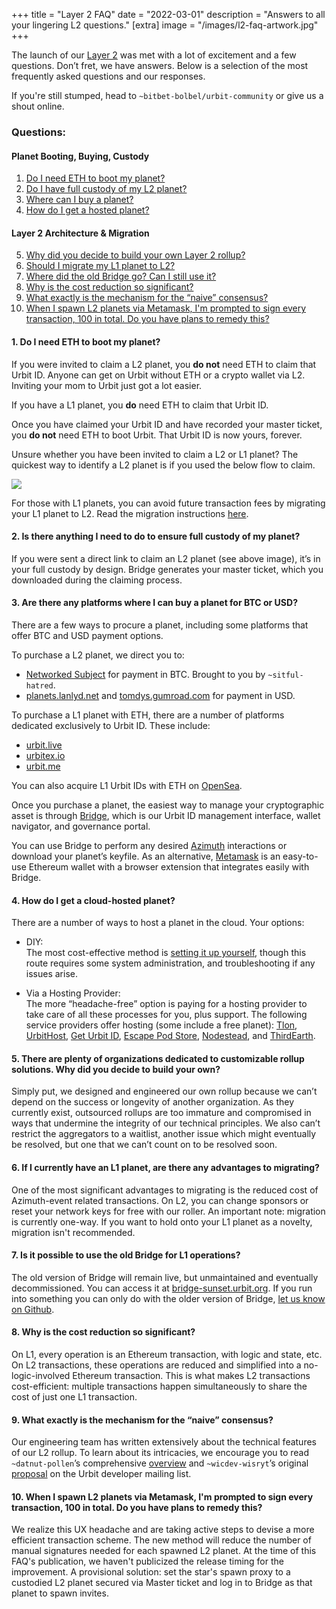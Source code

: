 +++
title = "Layer 2 FAQ"
date = "2022-03-01"
description = "Answers to all your lingering L2 questions."
[extra]
image = "/images/l2-faq-artwork.jpg"
+++

The launch of our [Layer 2](https://urbit.org/blog/layer-2-guides) was met with
a lot of excitement and a few questions. Don’t fret, we have answers. Below is a
selection of the most frequently asked questions and our responses.

If you're still stumped, head to `~bitbet-bolbel/urbit-community` or give us a
shout online.

### Questions:

#### Planet Booting, Buying, Custody

1. [Do I need ETH to boot my planet?](#1-do-i-need-eth-to-boot-my-planet)
2. [Do I have full custody of my L2 planet?](#2-is-there-anything-i-need-to-do-to-ensure-full-custody-of-my-planet)
3. [Where can I buy a planet?](#3-are-there-any-platforms-where-i-can-buy-a-planet-for-btc-or-usd)
4. [How do I get a hosted planet?](#4-how-do-i-get-a-cloud-hosted-planet)

#### Layer 2 Architecture & Migration

5. [Why did you decide to build your own Layer 2 rollup?](#5-there-are-plenty-of-organizations-dedicated-to-customizable-rollup-solutions-why-did-you-decide-to-build-your-own)
6. [Should I migrate my L1 planet to L2?](#6-if-i-currently-have-an-l1-planet-are-there-any-advantages-to-migrating)
7. [Where did the old Bridge go? Can I still use it?](#7-is-it-possible-to-use-the-old-bridge-for-l1-operations)
8. [Why is the cost reduction so significant?](#8-why-is-the-cost-reduction-so-significant)
9. [What exactly is the mechanism for the “naive” consensus?](#9-what-exactly-is-the-mechanism-for-the-naive-consensus)
10. [When I spawn L2 planets via Metamask, I'm prompted to sign every transaction, 100 in total. Do you have plans to remedy this?](#10-when-i-spawn-l2-planets-via-metamask-im-prompted-to-sign-every-transaction-100-in-total-do-you-have-plans-to-remedy-this)

#### 1. Do I need ETH to boot my planet?

If you were invited to claim a L2 planet, you **do not** need ETH to claim
that Urbit ID. Anyone can get on Urbit without ETH or a crypto wallet via L2.
Inviting your mom to Urbit just got a lot easier.

If you have a L1 planet, you **do** need ETH to claim that Urbit ID.

Once you have claimed your Urbit ID and have recorded your master ticket,
you **do not** need ETH to boot Urbit. That Urbit ID is now yours, forever.

Unsure whether you have been invited to claim a L2 or L1 planet? The quickest
way to identify a L2 planet is if you used the below flow to claim.

![](images/planet-l2-claim.gif)

For those with L1 planets, you can avoid future transaction fees by migrating
your L1 planet to L2. Read the migration instructions
[here](https://urbit.org/getting-started/layer-2-for-planets).

#### 2. Is there anything I need to do to ensure full custody of my planet?

If you were sent a direct link to claim an L2 planet (see above image), it’s
in your full custody by design. Bridge generates your master ticket, which you
downloaded during the claiming process.

#### 3. Are there any platforms where I can buy a planet for BTC or USD?

There are a few ways to procure a planet, including some platforms that offer
BTC and USD payment options.

To purchase a L2 planet, we direct you to:

- [Networked Subject](https://subject.network/buy/) for payment in BTC.
  Brought to you by `~sitful-hatred`.
- [planets.lanlyd.net](https://planets.lanlyd.net) and
  [tomdys.gumroad.com](https://tomdys.gumroad.com) for payment in USD.

To purchase a L1 planet with ETH, there are a number of platforms dedicated
exclusively to Urbit ID. These include:

- [urbit.live](https://urbit.live/buy)
- [urbitex.io](https://urbitex.io)
- [urbit.me](https://urbit.me)

You can also acquire L1 Urbit IDs with ETH on [OpenSea](https://opensea.io/collection/urbit-id).

Once you purchase a planet, the easiest way to manage your cryptographic asset
is through [Bridge](https://bridge.urbit.org/), which is our Urbit ID management
interface, wallet navigator, and governance portal.

You can use Bridge to perform any desired
[Azimuth](https://urbit.org/docs/glossary/azimuth) interactions or download your
planet’s keyfile. As an alternative, [Metamask](https://metamask.io) is an
easy-to-use Ethereum wallet with a browser extension that integrates easily with
Bridge.

#### 4. How do I get a cloud-hosted planet?

There are a number of ways to host a planet in the cloud. Your options:

- DIY:<br>
  The most cost-effective method is [setting it up
  yourself](https://urbit.org/using/running/hosting), though this route requires
  some system administration, and troubleshooting if any issues arise.

- Via a Hosting Provider:<br>
  The more “headache-free” option is paying for a
  hosting provider to take care of all these processes for you, plus support. The
  following service providers offer hosting (some include a free planet):
  [Tlon](https://urbit.typeform.com/to/zQ9QOV3Z?typeform-source=tlon.io#source=tlon_io),
  [UrbitHost](https://urbithost.com/landing), [Get Urbit
  ID](https://www.geturbitid.com), [Escape Pod
  Store](https://www.escapepod.store), [Nodestead](https://www.nodestead.dev), and
  [ThirdEarth](https://third.earth/en/).

#### 5. There are plenty of organizations dedicated to customizable rollup solutions. Why did you decide to build your own?

Simply put, we designed and engineered our own rollup because we can’t depend
on the success or longevity of another organization. As they currently exist,
outsourced rollups are too immature and compromised in ways that undermine the
integrity of our technical principles. We also can’t restrict the aggregators to
a waitlist, another issue which might eventually be resolved, but one that we
can’t count on to be resolved soon.

#### 6. If I currently have an L1 planet, are there any advantages to migrating?

One of the most significant advantages to migrating is the reduced cost of
Azimuth-event related transactions. On L2, you can change sponsors or reset your
network keys for free with our roller. An important note: migration is currently
one-way. If you want to hold onto your L1 planet as a novelty, migration isn't
recommended.

#### 7. Is it possible to use the old Bridge for L1 operations?

The old version of Bridge will remain live, but unmaintained and eventually
decommissioned. You can access it at
[bridge-sunset.urbit.org](https://bridge-sunset.urbit.org). If you run into
something you can only do with the older version of Bridge,
[let us know on Github](https://github.com/urbit/bridge/issues/new?assignees=&labels=bridge&template=bridge-bug-report.md&title=).

#### 8. Why is the cost reduction so significant?

On L1, every operation is an Ethereum transaction, with logic and state, etc.
On L2 transactions, these operations are reduced and simplified into a
no-logic-involved Ethereum transaction. This is what makes L2 transactions
cost-efficient: multiple transactions happen simultaneously to share the cost of
just one L1 transaction.

#### 9. What exactly is the mechanism for the “naive” consensus?

Our engineering team has written extensively about the technical features of
our L2 rollup. To learn about its intricacies, we encourage you to read
`~datnut-pollen`’s comprehensive
[overview](https://urbit.org/blog/rollups#technical) and `~wicdev-wisryt`’s
original
[proposal](https://groups.google.com/a/urbit.org/g/dev/c/p6rP_WsxLS0/m/hQBX0modAwAJ?pli=1)
on the Urbit developer mailing list.

#### 10. When I spawn L2 planets via Metamask, I'm prompted to sign every transaction, 100 in total. Do you have plans to remedy this?

We realize this UX headache and are taking active steps to devise a more efficient transaction scheme. The new method will reduce the number of manual signatures needed for each spawned L2 planet. At the time of this FAQ's publication, we haven't publicized the release timing for the improvement. A provisional solution: set the star's spawn proxy to a custodied L2 planet secured via Master ticket and log in to Bridge as that planet to spawn invites.
